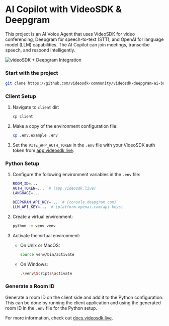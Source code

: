 # AI Copilot with VideoSDK & Deepgram

This project is an AI Voice Agent that uses VideoSDK for video conferencing, Deepgram for speech-to-text (STT), and OpenAI for language model (LLM) capabilities. The AI Copilot can join meetings, transcribe speech, and respond intelligently.

![videoSDK + Deepgram Integration](https://assets.videosdk.live/images/videosdk-dg-integration.png)

### Start with the project

```sh
git clone https://github.com/videosdk-community/videosdk-deepgram-ai-bot.git
```

### Client Setup

1. Navigate to `client` dir:
   ```sh
   cp client
   ```
2. Make a copy of the environment configuration file:
   ```sh
   cp .env.example .env
   ```
3. Set the `VITE_APP_AUTH_TOKEN` in the `.env` file with your VideoSDK auth token from [app.videosdk.live](https://app.videosdk.live).

### Python Setup

1. Configure the following environment variables in the `.env` file:

   ```sh
   ROOM_ID=...
   AUTH_TOKEN=...  # (app.videosdk.live)
   LANGUAGE=...

   DEEPGRAM_API_KEY=...  # (console.deepgram.com)
   LLM_API_KEY=...  # (platform.openai.com/api-keys)
   ```

2. Create a virtual environment:
   ```sh
   python -m venv venv
   ```
3. Activate the virtual environment:
   - On Unix or MacOS:
     ```sh
     source venv/bin/activate
     ```
   - On Windows:
     ```sh
     .\venv\Scripts\activate
     ```

### Generate a Room ID

Generate a room ID on the client side and add it to the Python configuration. This can be done by running the client application and using the generated room ID in the `.env` file for the Python setup.

For more information, check out [docs.videosdk.live](https://docs.videosdk.live).
